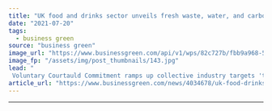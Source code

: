 ```yaml
---
title: "UK food and drinks sector unveils fresh waste, water, and carbon goals for 2030"
date: "2021-07-20"
tags: 
  - business green
source: "business green"
image_url: "https://www.businessgreen.com/api/v1/wps/82c727b/fbb9a968-57f3-4fdb-9b2e-27e6a800fb7c/1/iStock-1160204081-food-waste-185x114.jpg"
image_fp: "/assets/img/post_thumbnails/143.jpg"
lead: "
 Voluntary Courtauld Commitment ramps up collective industry targets 'to meet newer demands of climate action head on' in run up to COP26 ..."
article_url: "https://www.businessgreen.com/news/4034678/uk-food-drinks-sector-unveils-fresh-waste-water-carbon-goals-2030"
---
```


---

